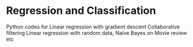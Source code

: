 # Regression and Classification
Python codes for Linear regression with gradient descent
Collaborative filtering
Linear regression with random data,
Naive Bayes on Movie review etc
